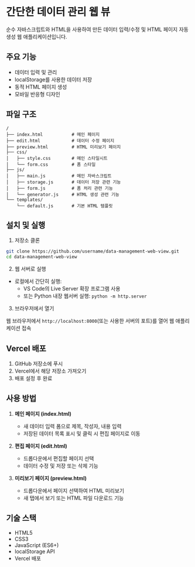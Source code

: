 # 간단한 데이터 관리 웹 뷰

순수 자바스크립트와 HTML을 사용하여 만든 데이터 입력/수정 및 HTML 페이지 자동 생성 웹 애플리케이션입니다.

## 주요 기능

- 데이터 입력 및 관리
- localStorage를 사용한 데이터 저장
- 동적 HTML 페이지 생성
- 모바일 반응형 디자인

## 파일 구조

```
/
├── index.html           # 메인 페이지
├── edit.html            # 데이터 수정 페이지
├── preview.html         # HTML 미리보기 페이지
├── css/
│   ├── style.css        # 메인 스타일시트
│   └── form.css         # 폼 스타일
├── js/
│   ├── main.js          # 메인 자바스크립트
│   ├── storage.js       # 데이터 저장 관련 기능
│   ├── form.js          # 폼 처리 관련 기능
│   └── generator.js     # HTML 생성 관련 기능
└── templates/
    └── default.js       # 기본 HTML 템플릿
```

## 설치 및 실행

1. 저장소 클론

```bash
git clone https://github.com/username/data-management-web-view.git
cd data-management-web-view
```

2. 웹 서버로 실행

- 로컬에서 간단히 실행:
  - VS Code의 Live Server 확장 프로그램 사용
  - 또는 Python 내장 웹서버 실행: `python -m http.server`

3. 브라우저에서 열기

웹 브라우저에서 `http://localhost:8000`(또는 사용한 서버의 포트)를 열어 웹 애플리케이션 접속

## Vercel 배포

1. GitHub 저장소에 푸시
2. Vercel에서 해당 저장소 가져오기
3. 배포 설정 후 완료

## 사용 방법

1. **메인 페이지 (index.html)**
   - 새 데이터 입력 폼으로 제목, 작성자, 내용 입력
   - 저장된 데이터 목록 표시 및 클릭 시 편집 페이지로 이동

2. **편집 페이지 (edit.html)**
   - 드롭다운에서 편집할 페이지 선택
   - 데이터 수정 및 저장 또는 삭제 기능

3. **미리보기 페이지 (preview.html)**
   - 드롭다운에서 페이지 선택하여 HTML 미리보기
   - 새 탭에서 보기 또는 HTML 파일 다운로드 기능

## 기술 스택

- HTML5
- CSS3
- JavaScript (ES6+)
- localStorage API
- Vercel 배포 